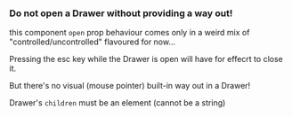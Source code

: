 ### Do not open a Drawer without providing a way out!


this component `open` prop behaviour comes only in a weird mix of "controlled/uncontrolled" flavoured for now...

Pressing the esc key while the Drawer is open will have for effecrt to close it.

But there's no visual (mouse pointer) built-in way out in a Drawer! 

Drawer's `children` must be an element (cannot be a string)
